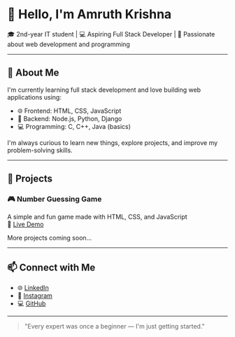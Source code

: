 # 👋 Hello, I'm Amruth Krishna

🎓 2nd-year IT student | 💻 Aspiring Full Stack Developer | 🌱 Passionate about web development and programming

---

## 🚀 About Me

I'm currently learning full stack development and love building web applications using:

- 🌐 Frontend: HTML, CSS, JavaScript  
- 🧠 Backend: Node.js, Python, Django  
- 💻 Programming: C, C++, Java (basics)  

I'm always curious to learn new things, explore projects, and improve my problem-solving skills.

---

## 🔨 Projects

### 🎮 Number Guessing Game  
A simple and fun game made with HTML, CSS, and JavaScript  
🔗 [Live Demo](https://amruthkrishna.github.io/Number-guessing-game/)

More projects coming soon...

---

## 📫 Connect with Me

- 🌐 [LinkedIn](https://www.linkedin.com/in/amruthkrishna8)
- 📸 [Instagram](https://instagram.com/_amruthkrishna)
- 💻 [GitHub](https://github.com/Amruthkrishna)

---

> "Every expert was once a beginner — I'm just getting started."
